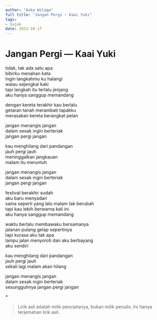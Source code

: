 ```yaml
---
author: "Aska Wilaga"
full title: "Jangan Pergi — Kaai Yuki"
tags:
- Sajak
date: 2022-10-17
---
```


# Jangan Pergi — Kaai Yuki

tidak, tak ada satu apa  
bibirku menahan kata  
ingin langkahmu ku halangi  
walau sejengkal kaki  
tapi langkah itu terlalu jenjang  
aku hanya sanggup memandang

dengan kereta terakhir kau berlalu  
getaran tanah merambati tapakku  
merasakan kereta berangkat pelan

jangan menangis jangan  
dalam sesak ingin berteriak  
jangan pergi jangan

kau menghilang dari pandangan  
jauh pergi jauh  
meninggalkan jangkauan  
malam itu meruntuh

jangan menangis jangan  
dalam sesak ingin berteriak  
jangan pergi jangan

festival berakhir sudah  
aku baru menyadari  
sama seperti yang lalu malam tak berubah  
tapi kau lebih berwarna kali ini  
aku hanya sanggup memandang

waktu berlalu membawaku bersamanya  
jalanan pulang gelap sepertinya  
tapi kurasa aku tak apa  
lampu jalan menyoroti dan aku berbayang  
aku sendiri

kau menghilang dari pandangan  
jauh pergi jauh  
sekali lagi malam akan hilang

jangan menangis jangan  
dalam sesak ingin berteriak  
sesungguhnya jangan pergi jangan


_\*_

> Lirik asli adalah milik penciptanya, bukan milik penulis. Ini hanya terjemahan lirik asli.
